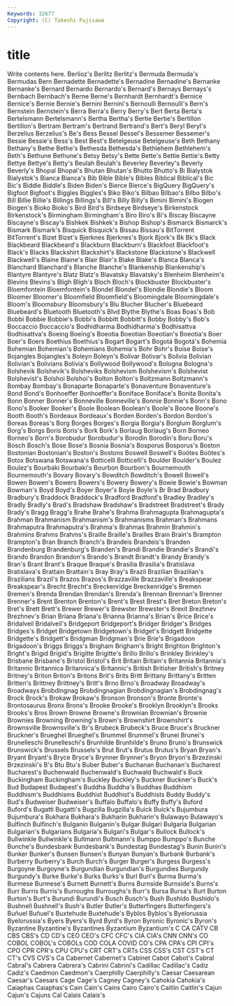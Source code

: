 ```yaml
---
Keywords: 32677 
Copyright: (C) Takeshi Fujisawa
---
```


# title

Write contents here.
 Berlioz's Berlitz Berlitz's Bermuda Bermuda's Bermudas
Bern Bernadette Bernadette's Bernadine Bernadine's Bernanke Bernanke's Bernard Bernardo Bernardo's
Bernard's Bernays Bernays's Bernbach Bernbach's Berne Berne's Bernhardt Bernhardt's Bernice
Bernice's Bernie Bernie's Bernini Bernini's Bernoulli Bernoulli's Bern's Bernstein Bernstein's
Berra Berra's Berry Berry's Bert Berta Berta's Bertelsmann Bertelsmann's Bertha
Bertha's Bertie Bertie's Bertillon Bertillon's Bertram Bertram's Bertrand Bertrand's Bert's
Beryl Beryl's Berzelius Berzelius's Be's Bess Bessel Bessel's Bessemer Bessemer's
Bessie Bessie's Bess's Best Best's Betelgeuse Betelgeuse's Beth Bethany Bethany's
Bethe Bethe's Bethesda Bethesda's Bethlehem Bethlehem's Beth's Bethune Bethune's Betsy
Betsy's Bette Bette's Bettie Bettie's Betty Bettye Bettye's Betty's Beulah
Beulah's Beverley Beverley's Beverly Beverly's Bhopal Bhopal's Bhutan Bhutan's Bhutto
Bhutto's Bi Bialystok Bialystok's Bianca Bianca's Bib Bible Bible's Bibles
Biblical Biblical's Bic Bic's Biddle Biddle's Biden Biden's Bierce Bierce's
BigQuery BigQuery's Bigfoot Bigfoot's Biggles Biggles's Biko Biko's Bilbao Bilbao's
Bilbo Bilbo's Bill Billie Billie's Billings Billings's Bill's Billy Billy's
Bimini Bimini's Biogen Biogen's Bioko Bioko's Bird Bird's Birdseye Birdseye's
Birkenstock Birkenstock's Birmingham Birmingham's Biro Biro's Bi's Biscay Biscayne Biscayne's
Biscay's Bishkek Bishkek's Bishop Bishop's Bismarck Bismarck's Bismark Bismark's Bisquick
Bisquick's Bissau Bissau's BitTorrent BitTorrent's Bizet Bizet's Bjerknes Bjerknes's Bjork
Bjork's Bk Bk's Black Blackbeard Blackbeard's Blackburn Blackburn's Blackfoot Blackfoot's
Black's Blacks Blackshirt Blackshirt's Blackstone Blackstone's Blackwell Blackwell's Blaine Blaine's
Blair Blair's Blake Blake's Blanca Blanca's Blanchard Blanchard's Blanche Blanche's
Blankenship Blankenship's Blantyre Blantyre's Blatz Blatz's Blavatsky Blavatsky's Blenheim Blenheim's
Blevins Blevins's Bligh Bligh's Bloch Bloch's Blockbuster Blockbuster's Bloemfontein Bloemfontein's
Blondel Blondel's Blondie Blondie's Bloom Bloomer Bloomer's Bloomfield Bloomfield's Bloomingdale
Bloomingdale's Bloom's Bloomsbury Bloomsbury's Blu Blucher Blucher's Bluebeard Bluebeard's Bluetooth
Bluetooth's Blvd Blythe Blythe's Boas Boas's Bob Bobbi Bobbie Bobbie's
Bobbi's Bobbitt Bobbitt's Bobby Bobby's Bob's Boccaccio Boccaccio's Bodhidharma Bodhidharma's
Bodhisattva Bodhisattva's Boeing Boeing's Boeotia Boeotian Boeotian's Boeotia's Boer Boer's
Boers Boethius Boethius's Bogart Bogart's Bogotá Bogotá's Bohemia Bohemian Bohemian's
Bohemians Bohemia's Bohr Bohr's Boise Boise's Bojangles Bojangles's Boleyn Boleyn's
Bolivar Bolivar's Bolivia Bolivian Bolivian's Bolivians Bolivia's Bollywood Bollywood's Bologna
Bologna's Bolshevik Bolshevik's Bolsheviks Bolshevism Bolshevism's Bolshevist Bolshevist's Bolshoi Bolshoi's
Bolton Bolton's Boltzmann Boltzmann's Bombay Bombay's Bonaparte Bonaparte's Bonaventure Bonaventure's
Bond Bond's Bonhoeffer Bonhoeffer's Boniface Boniface's Bonita Bonita's Bonn Bonner
Bonner's Bonneville Bonneville's Bonnie Bonnie's Bonn's Bono Bono's Booker Booker's
Boole Boolean Boolean's Boole's Boone Boone's Booth Booth's Bordeaux Bordeaux's
Borden Borden's Bordon Bordon's Boreas Boreas's Borg Borges Borges's Borgia
Borgia's Borglum Borglum's Borg's Borgs Boris Boris's Bork Bork's Borlaug
Borlaug's Born Borneo Borneo's Born's Borobudur Borobudur's Borodin Borodin's Boru
Boru's Bosch Bosch's Bose Bose's Bosnia Bosnia's Bosporus Bosporus's Boston
Bostonian Bostonian's Boston's Bostons Boswell Boswell's Boötes Boötes's Botox Botswana
Botswana's Botticelli Botticelli's Boulder Boulder's Boulez Boulez's Bourbaki Bourbaki's Bourbon
Bourbon's Bournemouth Bournemouth's Bovary Bovary's Bowditch Bowditch's Bowell Bowell's Bowen
Bowen's Bowers Bowers's Bowery Bowery's Bowie Bowie's Bowman Bowman's Boyd
Boyd's Boyer Boyer's Boyle Boyle's Br Brad Bradbury Bradbury's Braddock
Braddock's Bradford Bradford's Bradley Bradley's Bradly Bradly's Brad's Bradshaw Bradshaw's
Bradstreet Bradstreet's Brady Brady's Bragg Bragg's Brahe Brahe's Brahma Brahmagupta
Brahmagupta's Brahman Brahmanism Brahmanism's Brahmanisms Brahman's Brahmans Brahmaputra Brahmaputra's Brahma's
Brahmas Brahmin Brahmin's Brahmins Brahms Brahms's Braille Braille's Brailles Brain
Brain's Brampton Brampton's Bran Branch Branch's Brandeis Brandeis's Branden Brandenburg
Brandenburg's Branden's Brandi Brandie Brandie's Brandi's Brando Brandon Brandon's Brando's
Brandt Brandt's Brandy Brandy's Bran's Brant Brant's Braque Braque's Brasilia
Brasilia's Bratislava Bratislava's Brattain Brattain's Bray Bray's Brazil Brazilian Brazilian's
Brazilians Brazil's Brazos Brazos's Brazzaville Brazzaville's Breakspear Breakspear's Brecht Brecht's
Breckenridge Breckenridge's Bremen Bremen's Brenda Brendan Brendan's Brenda's Brennan Brennan's
Brenner Brenner's Brent Brenton Brenton's Brent's Brest Brest's Bret Breton
Breton's Bret's Brett Brett's Brewer Brewer's Brewster Brewster's Brexit Brezhnev
Brezhnev's Brian Briana Briana's Brianna Brianna's Brian's Brice Brice's Bridalveil
Bridalveil's Bridgeport Bridgeport's Bridger Bridger's Bridges Bridges's Bridget Bridgetown Bridgetown's
Bridget's Bridgett Bridgette Bridgette's Bridgett's Bridgman Bridgman's Brie Brie's Brigadoon
Brigadoon's Briggs Briggs's Brigham Brigham's Bright Brighton Brighton's Bright's Brigid
Brigid's Brigitte Brigitte's Brillo Brillo's Brinkley Brinkley's Brisbane Brisbane's Bristol
Bristol's Brit Britain Britain's Britannia Britannia's Britannic Britannica Britannica's Britannic's
British Britisher British's Britney Britney's Briton Briton's Britons Brit's Brits
Britt Brittany Brittany's Britten Britten's Brittney Brittney's Britt's Brno Brno's
Broadway Broadway's Broadways Brobdingnag Brobdingnagian Brobdingnagian's Brobdingnag's Brock Brock's Brokaw
Brokaw's Bronson Bronson's Bronte Bronte's Brontosaurus Bronx Bronx's Brooke Brooke's
Brooklyn Brooklyn's Brooks Brooks's Bros Brown Browne Browne's Brownian Brownian's
Brownie Brownies Browning Browning's Brown's Brownshirt Brownshirt's Brownsville Brownsville's Br's
Brubeck Brubeck's Bruce Bruce's Bruckner Bruckner's Brueghel Brueghel's Brummel Brummel's
Brunei Brunei's Brunelleschi Brunelleschi's Brunhilde Brunhilde's Bruno Bruno's Brunswick Brunswick's
Brussels Brussels's Brut Brut's Brutus Brutus's Bryan Bryan's Bryant Bryant's
Bryce Bryce's Brynner Brynner's Bryon Bryon's Brzezinski Brzezinski's B's Btu
Btu's Buber Buber's Buchanan Buchanan's Bucharest Bucharest's Buchenwald Buchenwald's Buchwald
Buchwald's Buck Buckingham Buckingham's Buckley Buckley's Buckner Buckner's Buck's Bud
Budapest Budapest's Buddha Buddha's Buddhas Buddhism Buddhism's Buddhisms Buddhist Buddhist's
Buddhists Buddy Buddy's Bud's Budweiser Budweiser's Buffalo Buffalo's Buffy Buffy's
Buford Buford's Bugatti Bugatti's Bugzilla Bugzilla's Buick Buick's Bujumbura Bujumbura's
Bukhara Bukhara's Bukharin Bukharin's Bulawayo Bulawayo's Bulfinch Bulfinch's Bulganin Bulganin's
Bulgar Bulgari Bulgaria Bulgarian Bulgarian's Bulgarians Bulgaria's Bulgari's Bulgar's Bullock
Bullock's Bullwinkle Bullwinkle's Bultmann Bultmann's Bumppo Bumppo's Bunche Bunche's Bundesbank
Bundesbank's Bundestag Bundestag's Bunin Bunin's Bunker Bunker's Bunsen Bunsen's Bunyan
Bunyan's Burbank Burbank's Burberry Burberry's Burch Burch's Burger Burger's Burgess
Burgess's Burgoyne Burgoyne's Burgundian Burgundian's Burgundies Burgundy Burgundy's Burke Burke's
Burks Burks's Burl Burl's Burma Burma's Burmese Burmese's Burnett Burnett's
Burns Burnside Burnside's Burns's Burr Burris Burris's Burroughs Burroughs's Burr's
Bursa Bursa's Burt Burton Burton's Burt's Burundi Burundi's Busch Busch's
Bush Bushido Bushido's Bushnell Bushnell's Bush's Butler Butler's Butterfingers Butterfingers's
Buñuel Buñuel's Buxtehude Buxtehude's Byblos Byblos's Byelorussia Byelorussia's Byers Byers's
Byrd Byrd's Byron Byronic Byronic's Byron's Byzantine Byzantine's Byzantines Byzantium
Byzantium's C CA CATV CB CBS CBS's CD CD's CEO
CEO's CFC CFC's CIA CIA's CNN CNN's CO COBOL COBOL's
COBOLs COD COLA COVID CO's CPA CPA's CPI CPI's CPO
CPR CPR's CPU CPU's CRT CRT's CRTs CSS CSS's CST
CST's CT CT's CVS CVS's Ca Cabernet Cabernet's Cabinet Cabot
Cabot's Cabral Cabral's Cabrera Cabrera's Cabrini Cabrini's Cadillac Cadillac's Cadiz
Cadiz's Caedmon Caedmon's Caerphilly Caerphilly's Caesar Caesarean Caesar's Caesars Cage
Cage's Cagney Cagney's Cahokia Cahokia's Caiaphas Caiaphas's Cain Cain's Cains
Cairo Cairo's Caitlin Caitlin's Cajun Cajun's Cajuns Cal Calais Calais's
